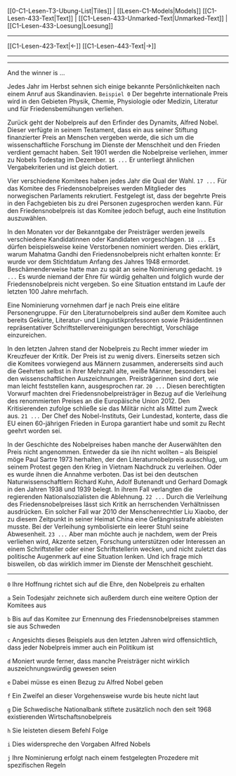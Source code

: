    [[0-C1-Lesen-T3-Ubung-List|Tiles]] | [[Lesen-C1-Models|Models]]
   [[C1-Lesen-433-Text|Text]]  | [[C1-Lesen-433-Unmarked-Text|Unmarked-Text]] | [[C1-Lesen-433-Loesung|Loesung]]

---

[[C1-Lesen-423-Text|←]]         [[C1-Lesen-443-Text|→]]

---
---

And the winner is ...

Jedes Jahr im Herbst sehnen sich einige bekannte Persönlichkeiten nach einem Anruf aus Skandinavien. `Beispiel 0` Der begehrte internationale Preis wird in den Gebieten Physik, Chemie, Physiologie oder Medizin, Literatur und für Friedensbemühungen verliehen.

Zurück geht der Nobelpreis auf den Erfinder des Dynamits, Alfred Nobel. Dieser verfügte in seinem Testament, dass ein aus seiner Stiftung finanzierter Preis an Menschen vergeben werde, die sich um die wissenschaftliche Forschung im Dienste der Menschheit und den Frieden verdient gemacht haben. Seit 1901 werden die Nobelpreise verliehen, immer zu Nobels Todestag im Dezember. `16 ...` Er unterliegt ähnlichen Vergabekriterien und ist gleich dotiert.

Vier verschiedene Komitees haben jedes Jahr die Qual der Wahl. `17 ...` Für das Komitee des Friedensnobelpreises werden Mitglieder des norwegischen Parlaments rekrutiert. Festgelegt ist, dass der begehrte Preis in den Fachgebieten bis zu drei Personen zugesprochen werden kann. Für den Friedensnobelpreis ist das Komitee jedoch befugt, auch eine Institution auszuwählen.

In den Monaten vor der Bekanntgabe der Preisträger werden jeweils verschiedene Kandidatinnen oder Kandidaten vorgeschlagen. `18 ...` Es dürfen beispielsweise keine Verstorbenen nominiert werden. Dies erklärt, warum Mahatma Gandhi den Friedensnobelpreis nicht erhalten konnte: Er wurde vor dem Stichtdatum Anfang des Jahres 1948 ermordet. Beschämenderweise hatte man zu spät an seine Nominierung gedacht. `19 ...` Es wurde niemand der Ehre für würdig gehalten und folglich wurde der Friedensnobelpreis nicht vergeben. So eine Situation entstand im Laufe der letzten 100 Jahre mehrfach.

Eine Nominierung vornehmen darf je nach Preis eine elitäre Personengruppe. Für den Literaturnobelpreis sind außer dem Komitee auch bereits Gekürte, Literatur- und Linguistikprofessoren sowie Präsidentinnen repräsentativer Schriftstellervereinigungen berechtigt, Vorschläge einzureichen.

In den letzten Jahren stand der Nobelpreis zu Recht immer wieder im Kreuzfeuer der Kritik. Der Preis ist zu wenig divers. Einerseits setzen sich die Komitees vorwiegend aus Männern zusammen, andererseits sind auch die Geehrten selbst in ihrer Mehrzahl alte, weiße Männer, besonders bei den wissenschaftlichen Auszeichnungen. Preisträgerinnen sind dort, wie man leicht feststellen kann, ausgesprochen rar. `20 ...` Diesen berechtigten Vorwurf machten drei Friedensnobelpreisträger in Bezug auf die Verleihung des renommierten Preises an die Europäische Union 2012. Den Kritisierenden zufolge schließe sie das Militär nicht als Mittel zum Zweck aus. `21 ...` Der Chef des Nobel-Instituts, Geir Lundestad, konterte, dass die EU einen 60-jährigen Frieden in Europa garantiert habe und somit zu Recht geehrt worden sei.

In der Geschichte des Nobelpreises haben manche der Auserwählten den Preis nicht angenommen. Entweder da sie ihn nicht wollten – als Beispiel möge Paul Sartre 1973 herhalten, der den Literaturnobelpreis ausschlug, um seinem Protest gegen den Krieg in Vietnam Nachdruck zu verleihen. Oder es wurde ihnen die Annahme verboten. Das ist bei den deutschen Naturwissenschaftlern Richard Kuhn, Adolf Butenandt und Gerhard Domagk in den Jahren 1938 und 1939 belegt. In ihrem Fall verlangten die regierenden Nationalsozialisten die Ablehnung. `22 ...` Durch die Verleihung des Friedensnobelpreises lässt sich Kritik an herrschenden Verhältnissen ausdrücken. Ein solcher Fall war 2010 der Menschenrechtler Liu Xiaobo, der zu diesem Zeitpunkt in seiner Heimat China eine Gefängnisstrafe ableisten musste. Bei der Verleihung symbolisierte ein leerer Stuhl seine Abwesenheit. `23 ...` Aber man möchte auch je nachdem, wem der Preis verliehen wird, Akzente setzen, Forschung unterstützen oder Interessen an einem Schriftsteller oder einer Schriftstellerin wecken, und nicht zuletzt das politische Augenmerk auf eine Situation lenken. Und ich frage mich bisweilen, ob das wirklich immer im Dienste der Menschheit geschieht.

---

`0` Ihre Hoffnung richtet sich auf die Ehre, den Nobelpreis zu erhalten

`a` Sein Todesjahr zeichnete sich außerdem durch eine weitere Option der Komitees aus

`b` Bis auf das Komitee zur Ernennung des Friedensnobelpreises stammen sie aus Schweden

`c` Angesichts dieses Beispiels aus den letzten Jahren wird offensichtlich, dass jeder Nobelpreis immer auch ein Politikum ist

`d` Moniert wurde ferner, dass manche Preisträger nicht wirklich auszeichnungswürdig gewesen seien

`e` Dabei müsse es einen Bezug zu Alfred Nobel geben

`f` Ein Zweifel an dieser Vorgehensweise wurde bis heute nicht laut

`g` Die Schwedische Nationalbank stiftete zusätzlich noch den seit 1968 existierenden Wirtschaftsnobelpreis

`h` Sie leisteten diesem Befehl Folge

`i` Dies widerspreche den Vorgaben Alfred Nobels

`j` Ihre Nominierung erfolgt nach einem festgelegten Prozedere mit spezifischen Regeln
